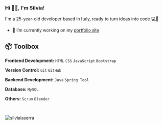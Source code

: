 ### Hi 👋🏻, I'm Silvia!
I'm a 25-year-old developer based in Italy, ready to turn ideas into code 💻🚀
<!--<p align="left"> <img src="https://komarev.com/ghpvc/?username=silvialaserra&label=Profile%20views&color=0e75b6&style=flat" alt="silvialaserra" /> </p>-->

- 🔭 I’m currently working on my [portfolio site](#)

<!--- 🌱 I’m currently learning **asd**-->

<!--- 👯 I’m looking to collaborate on [project](#)-->

<!--- 🤝 I’m looking for help with [project](#)-->

<!--- 👨‍💻 All of my projects are available at [asd](asd)-->

<!--- 📝 I regularly write articles on [asd](asd)-->

<!--- 💬 Ask me about **asd**-->

<!--- 📫 How to reach me **asd**-->

## 📦 Toolbox
**Frontend Development:** `HTML` `CSS` `JavaScript` `Bootstrap`

**Version Control:** `Git` `GitHub`

**Backend Development:** `Java` `Spring Tool`

**Database:** `MySQL`

**Others:** `Scrum` `Blender`

<br>
<p><img align="center" src="https://github-readme-stats.vercel.app/api/top-langs?username=silvialaserra&show_icons=true&locale=en&layout=compact" alt="silvialaserra" /></p>

<!--
TROFEI
<p align="left"> <a href="https://github.com/ryo-ma/github-profile-trophy"><img src="https://github-profile-trophy.vercel.app/?username=silvialaserra" alt="silvialaserra" /></a> </p>
-->

<!--
KO-FI
<p><a href="https://ko-fi.com/silvialaserra"> <img align="left" src="https://cdn.ko-fi.com/cdn/kofi3.png?v=3" height="50" width="210" alt="ko-fi" /></a></p><br><br>
-->

<!--
GENERATOR PROFILO
https://rahuldkjain.github.io/gh-profile-readme-generator/
-->

<!---
silvialaserra/silvialaserra is a ✨ special ✨ repository because its `README.md` (this file) appears on your GitHub profile.
You can click the Preview link to take a look at your changes.
--->
